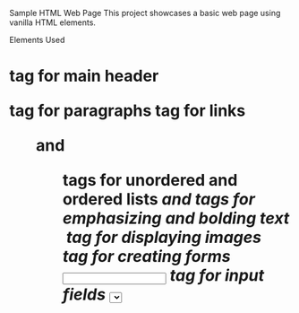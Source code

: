 Sample HTML Web Page
This project showcases a basic web page using vanilla HTML elements.

Elements Used
<h1> tag for main header
<p> tag for paragraphs
<a> tag for links
<ul> and <ol> tags for unordered and ordered lists
<em> and <strong> tags for emphasizing and bolding text
<img> tag for displaying images
<form> tag for creating forms
<input> tag for input fields
<select> tag for dropdown lists
<button> tag for buttons
<input type="radio"> for radio buttons
<input type="checkbox"> for checkboxes
<footer> and <div> tags for structural elements
Usage
To view the web page:

Clone this repository.
Open the index.html file in your web browser.
Additional Information
Feel free to modify and enhance the HTML content to learn more about these elements.
